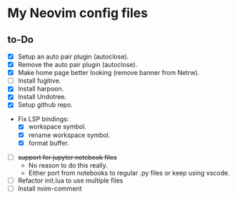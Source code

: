 # My Neovim config files
## to-Do
- [x] Setup an auto pair plugin (autoclose).
- [x] Remove the auto pair plugin (autoclose).
- [x] Make home page better looking (remove banner from Netrw).
- [ ] Install fugitive.
- [x] Install harpoon.
- [x] Install Undotree.
- [x] Setup github repo.
* Fix LSP bindings:
    - [x] workspace symbol.
    - [x] rename workspace symbol.
    - [x] format buffer.
- [ ] ~~support for jupyter notebook files~~
    * No reason to do this really.
    * Either port from notebooks to regular .py files or keep using vscode.
- [ ] Refactor init.lua to use multiple files
- [ ] Install nvim-comment
